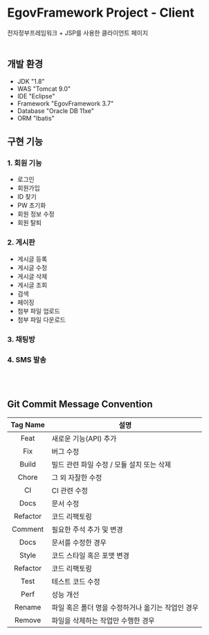 # EgovFramework Project - Client
전자정부프레임워크 + JSP를 사용한 클라이언트 페이지
<br/>
<br/>

## 개발 환경
 - JDK "1.8"
 - WAS "Tomcat 9.0"
 - IDE "Eclipse"
 - Framework "EgovFramework 3.7"
 - Database "Oracle DB 11xe"
 - ORM "Ibatis"

## 구현 기능
### 1. 회원 기능
 - 로그인
 - 회원가입
 - ID 찾기
 - PW 초기화
 - 회원 정보 수정
 - 회원 탈퇴

### 2. 게시판
 - 게시글 등록
 - 게시글 수정
 - 게시글 삭제
 - 게시글 조회
 - 검색
 - 페이징
 - 첨부 파일 업로드
 - 첨부 파일 다운로드

### 3. 채팅방

### 4. SMS 발송

<br/>
<br/>

## Git Commit Message Convention

|     Tag Name     | 설명                                                                                    |
 |:----------------:|---------------------------------------------------------------------------------------|
|       Feat       | 새로운 기능(API) 추가                                                                  |
|       Fix        | 버그 수정                                                                              |
|      Build       | 빌드 관련 파일 수정 / 모듈 설치 또는 삭제                                               |
|      Chore       | 그 외 자잘한 수정                                                                       |
|       CI         | CI 관련 수정                                                                            |
|      Docs        | 문서 수정                                                                               |
|     Refactor     | 코드 리팩토링                                                                           |
|     Comment      | 필요한 주석 추가 및 변경                                                                |
|       Docs       | 문서를 수정한 경우                                                                      |
|      Style       | 코드 스타일 혹은 포맷 변경                                                              |
|      Refactor    | 코드 리팩토링                                                                           |
|       Test       | 테스트 코드 수정                                                                        |
|       Perf       | 성능 개선                                                                               |
|      Rename      | 파일 혹은 폴더 명을 수정하거나 옮기는 작업인 경우                                        |
|      Remove      | 파일을 삭제하는 작업만 수행한 경우                                                       |
